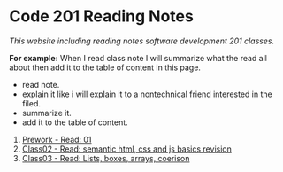 # Code 201 Reading Notes
*This website including reading notes software development 201 classes.*

**For example:**
 When I read class note I will summarize what the read all about then add it to the table of content in this page.
   * read note.
   * explain it like i will explain it to a nontechnical friend interested in the filed.
   * summarize it.
   * add it to the table of content.

   
   1. [Prework - Read: 01](preword.md)
   2. [Class02 - Read: semantic html, css and js basics revision](class-02.md)
   3. [Class03 - Read: Lists, boxes, arrays, coerison](class-03.md)

